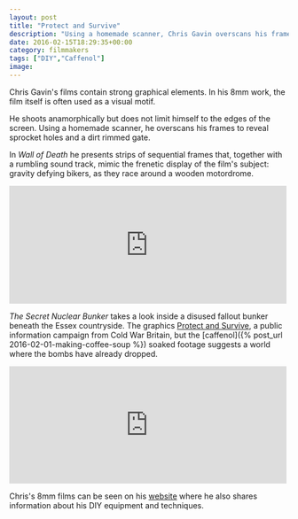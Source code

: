```yaml
---
layout: post
title: "Protect and Survive"
description: "Using a homemade scanner, Chris Gavin overscans his frames to reveal…"
date: 2016-02-15T18:29:35+00:00
category: filmmakers
tags: ["DIY","Caffenol"]
image:
---
```


Chris Gavin's films contain strong graphical elements. In his 8mm work, the film itself is often used as a visual motif.

He shoots anamorphically but does not limit himself to the edges of the screen. Using a homemade scanner, he overscans his frames to reveal sprocket holes and a dirt rimmed gate.

In *Wall of Death* he presents strips of sequential frames that, together with a rumbling sound track, mimic the frenetic display of the film's subject: gravity defying bikers, as they race around a wooden motordrome.

<iframe src="https://player.vimeo.com/video/69736803" width="500" height="213" frameborder="0" webkitallowfullscreen mozallowfullscreen allowfullscreen></iframe>

*The Secret Nuclear Bunker* takes a look inside a disused fallout bunker beneath the Essex countryside. The graphics [Protect and Survive](https://www.youtube.com/watch?v=ziFOX6HPr24), a public information campaign from Cold War Britain, but the [caffenol]({% post_url 2016-02-01-making-coffee-soup %}) soaked footage suggests a world where the bombs have already dropped.

<iframe src="https://player.vimeo.com/video/92366230" width="500" height="212" frameborder="0" webkitallowfullscreen mozallowfullscreen allowfullscreen></iframe>

Chris's 8mm films can be seen on his [website](http://www.chrisgavin.com/p/8mm.html) where he also shares information about his DIY equipment and techniques.